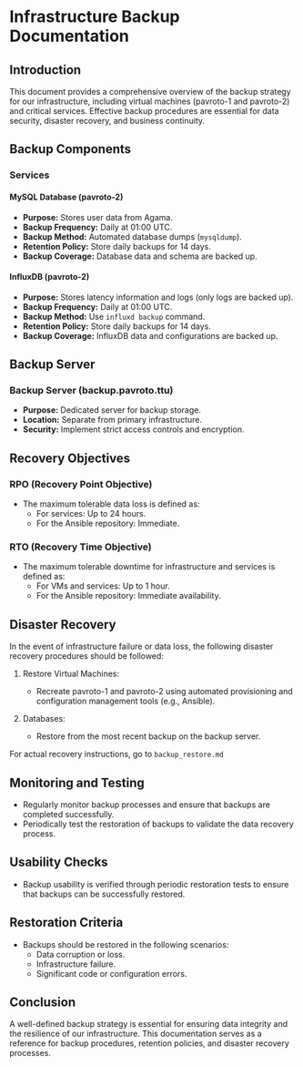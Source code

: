 # Infrastructure Backup Documentation

## Introduction

This document provides a comprehensive overview of the backup strategy for our infrastructure, including virtual machines (pavroto-1 and pavroto-2) and critical services. Effective backup procedures are essential for data security, disaster recovery, and business continuity.

## Backup Components

### Services

#### MySQL Database (pavroto-2)
- **Purpose:** Stores user data from Agama.
- **Backup Frequency:** Daily at 01:00 UTC.
- **Backup Method:** Automated database dumps (`mysqldump`).
- **Retention Policy:** Store daily backups for 14 days.
- **Backup Coverage:** Database data and schema are backed up.

#### InfluxDB (pavroto-2)
- **Purpose:** Stores latency information and logs (only logs are backed up).
- **Backup Frequency:** Daily at 01:00 UTC.
- **Backup Method:** Use `influxd backup` command.
- **Retention Policy:** Store daily backups for 14 days.
- **Backup Coverage:** InfluxDB data and configurations are backed up.

## Backup Server

### Backup Server (backup.pavroto.ttu)
- **Purpose:** Dedicated server for backup storage.
- **Location:** Separate from primary infrastructure.
- **Security:** Implement strict access controls and encryption.

## Recovery Objectives

### RPO (Recovery Point Objective)
- The maximum tolerable data loss is defined as:
  - For services: Up to 24 hours.
  - For the Ansible repository: Immediate.

### RTO (Recovery Time Objective)
- The maximum tolerable downtime for infrastructure and services is defined as:
  - For VMs and services: Up to 1 hour.
  - For the Ansible repository: Immediate availability.

## Disaster Recovery

In the event of infrastructure failure or data loss, the following disaster recovery procedures should be followed:

1. Restore Virtual Machines:
   - Recreate pavroto-1 and pavroto-2 using automated provisioning and configuration management tools (e.g., Ansible).

2. Databases:
   - Restore from the most recent backup on the backup server.

For actual recovery instructions, go to `backup_restore.md`

## Monitoring and Testing

- Regularly monitor backup processes and ensure that backups are completed successfully.
- Periodically test the restoration of backups to validate the data recovery process.

## Usability Checks

- Backup usability is verified through periodic restoration tests to ensure that backups can be successfully restored.

## Restoration Criteria

- Backups should be restored in the following scenarios:
  - Data corruption or loss.
  - Infrastructure failure.
  - Significant code or configuration errors.

## Conclusion

A well-defined backup strategy is essential for ensuring data integrity and the resilience of our infrastructure. This documentation serves as a reference for backup procedures, retention policies, and disaster recovery processes.